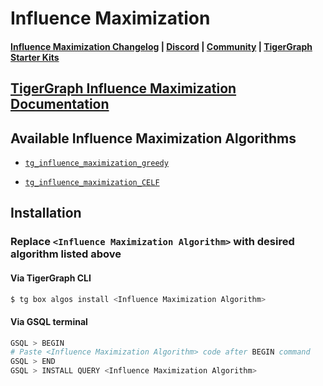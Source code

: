 
# Influence Maximization

#### [Influence Maximization Changelog](https://github.com/tigergraph/gsql-graph-algorithms/tree/Yiming/gsql-graph-algorithms/algorithms/Centrality/influence_maximization/CHANGELOG.md) | [Discord](https://discord.gg/vFbmPyvJJN) | [Community](https://community.tigergraph.com) | [TigerGraph Starter Kits](https://github.com/zrougamed/TigerGraph-Starter-Kits-Parser)

## [TigerGraph Influence Maximization Documentation](https://docs.tigergraph.com/tigergraph-platform-overview/graph-algorithm-library#N/A)

## Available Influence Maximization Algorithms 

* [`tg_influence_maximization_greedy`](https://github.com/tigergraph/gsql-graph-algorithms/tree/Yiming/gsql-graph-algorithms/algorithms/Centrality/influence_maximization/tg_influence_maximization_greedy.gsql)

* [`tg_influence_maximization_CELF`](https://github.com/tigergraph/gsql-graph-algorithms/tree/Yiming/gsql-graph-algorithms/algorithms/Centrality/influence_maximization/tg_influence_maximization_CELF.gsql)

## Installation 

### Replace `<Influence Maximization Algorithm>` with desired algorithm listed above 

#### Via TigerGraph CLI

```bash
$ tg box algos install <Influence Maximization Algorithm>
```

#### Via GSQL terminal

```bash
GSQL > BEGIN
# Paste <Influence Maximization Algorithm> code after BEGIN command
GSQL > END 
GSQL > INSTALL QUERY <Influence Maximization Algorithm>
```

